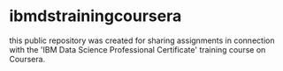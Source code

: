 # ibmdstrainingcoursera
this public repository was created for sharing assignments in connection with the 'IBM Data Science Professional Certificate' training course on Coursera.

